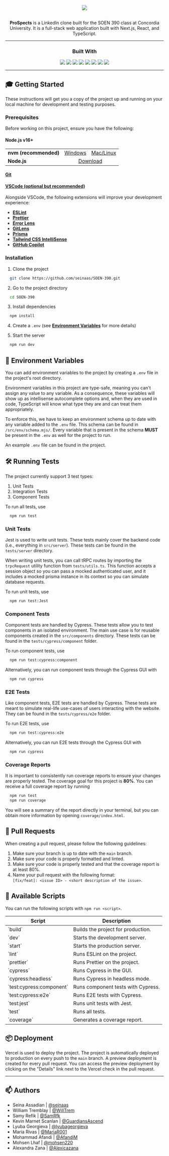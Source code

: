 <div align="center">
  <a href='https://soen-390.vercel.app'>
    <img src='https://imgur.com/Z5FMZy8.png'>
  </a>
</div>

<div align='center'>
<br/>

**ProSpects** is a LinkedIn clone built for the SOEN 390 class at Concordia University. It is a full-stack web application built with Next.js, React, and TypeScript.

---

### Built With

[<img src="https://img.shields.io/badge/vercel-%23000000.svg?style=for-the-badge&logo=vercel&logoColor=white" />](https://vercel.com/homes)
[<img src="https://img.shields.io/badge/Next-black?style=for-the-badge&logo=next.js&logoColor=white" />](https://nextjs.org/)
[<img src="https://img.shields.io/badge/react-%2320232a.svg?style=for-the-badge&logo=react&logoColor=%2361DAFB" />](https://reactjs.org/)
[<img src="https://img.shields.io/badge/tailwindcss-%2338B2AC.svg?style=for-the-badge&logo=tailwind-css&logoColor=white" />](https://tailwindcss.com/)
[<img src="https://img.shields.io/badge/mysql-%2300f.svg?style=for-the-badge&logo=mysql&logoColor=white" />](https://www.mysql.com/)
[<img src="https://img.shields.io/badge/Prisma-3982CE?style=for-the-badge&logo=Prisma&logoColor=white" />](https://www.prisma.io/)
[<img src="https://img.shields.io/badge/Jest-323330?style=for-the-badge&logo=Jest&logoColor=white" />](https://jestjs.io/)
[<img src="https://img.shields.io/badge/TypeScript-007ACC?style=for-the-badge&logo=typescript&logoColor=white" />](https://www.typescriptlang.org/)

---

</div>

## 🎓 Getting Started

These instructions will get you a copy of the project up and running on your local machine for development and testing purposes.

### Prerequisites

Before working on this project, ensure you have the following:

#### **Node.js v16+**

<table>
  <tr>
    <td><b>nvm (recommended)</b></td>
    <td><a href="https://github.com/coreybutler/nvm-windows">Windows</a></td>
    <td><a href="https://github.com/nvm-sh/nvm">Mac/Linux</a></td>
  </tr>
  <tr>
    <td><b>Node.js</b></td>
    <td style='text-align: center' colspan="2"><a href="https://nodejs.org/en/download/">Download</a></td>
  </tr>
</table>

#### [**Git**](https://git-scm.com/downloads)

#### [**VSCode (optional but recommended)**](https://code.visualstudio.com/download)

Alongside VSCode, the following extensions will improve your development experience:

- [**ESLint**](https://marketplace.visualstudio.com/items?itemName=dbaeumer.vscode-eslint)
- [**Prettier**](https://marketplace.visualstudio.com/items?itemName=esbenp.prettier-vscode)
- [**Error Lens**](https://marketplace.visualstudio.com/items?itemName=usernamehw.errorlens)
- [**GitLens**](https://marketplace.visualstudio.com/items?itemName=eamodio.gitlens)
- [**Prisma**](https://marketplace.visualstudio.com/items?itemName=Prisma.prisma)
- [**Tailwind CSS IntelliSense**](https://marketplace.visualstudio.com/items?itemName=bradlc.vscode-tailwindcss)
- [**GitHub Copilot**](https://marketplace.visualstudio.com/items?itemName=GitHub.copilot)

### Installation

1. Clone the project

```bash
  git clone https://github.com/seinaas/SOEN-390.git
```

2. Go to the project directory

```bash
  cd SOEN-390
```

3. Install dependencies

```bash
  npm install
```

4. Create a `.env` (see [**Environment Variables**](#environment-variables) for more details)

5. Start the server

```bash
  npm run dev
```

## 🚧 Environment Variables

You can add environment variables to the project by creating a `.env` file in the project's root directory.

Environment variables in this project are type-safe, meaning you can't assign any value to any variable. As a consequence, these variables will show up as intellisense autocomplete options and, when they are used in code, TypeScript will know what type they are and can treat them appropriately.

To enforce this, we have to keep an environment schema up to date with any variable added to the `.env` file. This schema can be found in `/src/env/schema.mjs/`. Every variable that is present in the schema **MUST** be present in the `.env` as well for the project to run.

An example `.env` file can be found in the project.

## 🛠️ Running Tests

The project currently support 3 test types:

1. Unit Tests
2. Integration Tests
3. Component Tests

To run all tests, use

```bash
  npm run test
```

### Unit Tests

Jest is used to write unit tests. These tests mainly cover the backend code (i.e., everything in `src/server`). These tests can be found in the `tests/server` directory.

When writing unit tests, you can call tRPC routes by importing the `trpcRequest` utility function from `tests/utils.ts`. This function accepts a session object so you can pass a mocked authenticated user, and it includes a mocked prisma instance in its context so you can simulate database requests.

To run unit tests, use

```bash
  npm run test:Jest
```

### Component Tests

Component tests are handled by Cypress. These tests allow you to test components in an isolated environment. The main use case is for reusable components created in the `src/components` directory. These tests can be found in the `tests/cypress/component` folder.

To run component tests, use

```bash
  npm run test:cypress:component
```

Alternatively, you can run component tests through the Cypress GUI with

```bash
  npm run cypress
```

### E2E Tests

Like component tests, E2E tests are handled by Cypress. These tests are meant to simulate real-life use-cases of users interacting with the website. They can be found in the `tests/cypress/e2e` folder.

To run E2E tests, use

```bash
  npm run test:cypress:e2e
```

Alternatively, you can run E2E tests through the Cypress GUI with

```bash
  npm run cypress
```

### Coverage Reports

It is important to consistently run coverage reports to ensure your changes are properly tested. The coverage goal for this project is **80%**. You can receive a full coverage report by running

```bash
  npm run test
  npm run coverage
```

You will see a summary of the report directly in your terminal, but you can obtain more information by opening `coverage/index.html`.

## 📝 Pull Requests

When creating a pull request, please follow the following guidelines:

1. Make sure your branch is up to date with the `main` branch.
2. Make sure your code is properly formatted and linted.
3. Make sure your code is properly tested and that the coverage report is at least 80%.
4. Name your pull request with the following format:  
   `[fix/feat]: <issue ID> - <short description of the issue>`.

## 📜 Available Scripts

You can run the following scripts with `npm run <script>`.

<table>
  <thead>
    <tr>
      <th>Script</th>
      <th>Description</th>
    </tr>
  </thead>
  <tbody>
    <tr>
      <td>`build`</td>
      <td>Builds the project for production.</td>
    </tr>
    <tr>
      <td>`dev`</td>
      <td>Starts the development server.</td>
    </tr>
    <tr>
      <td>`start`</td>
      <td>Starts the production server.</td>
    </tr>
    <tr>
      <td>`lint`</td>
      <td>Runs ESLint on the project.</td>
    </tr>
    <tr>
      <td>`prettier`</td>
      <td>Runs Prettier on the project.</td>
    </tr>
    <tr>
      <td>`cypress`</td>
      <td>Runs Cypress in the GUI.</td>
    </tr>
    <tr>
      <td>`cypress:headless`</td>
      <td>Runs Cypress in headless mode.</td>
    </tr>
    <tr>
      <td>`test:cypress:component`</td>
      <td>Runs component tests with Cypress.</td>
    </tr>
    <tr>
      <td>`test:cypress:e2e`</td>
      <td>Runs E2E tests with Cypress.</td>
    </tr>
    <tr>
      <td>`test:jest`</td>
      <td>Runs unit tests with Jest.</td>
    </tr>
    <tr>
      <td>`test`</td>
      <td>Runs all tests.</td>
    </tr>
    <tr>
      <td>`coverage`</td>
      <td>Generates a coverage report.</td>
    </tr>
  </tbody>
</table>

## 📦 Deployment

Vercel is used to deploy the project. The project is automatically deployed to production on every push to the `main` branch. A preview deployment is created for every pull request. You can access the preview deployment by clicking on the "Details" link next to the Vercel check in the pull request.

---

## 📫 Authors

- Seina Assadian | [@seinaas](https://www.github.com/seinaas)
- William Tremblay | [@WillTrem](https://github.com/WillTrem)
- Samy Refik | [@SamRfk](https://github.com/SamRfk)
- Kevin Marnet Scanlan | [@GuardiansAscend](https://github.com/GuardiansAscend)
- Lyuba Georgieva | [@lyubageorgieva](https://github.com/lyubageorgieva)
- Maria Rivas | [@MariaR001](https://github.com/MariaR001)
- Mohammad Afandi | [@AfandiM](https://github.com/AfandiM)
- Mohsen Lhaf | [@mohsen220](https://github.com/mohsen220)
- Alexandra Zana | [@Alexicazana](https://github.com/Alexicazana)
